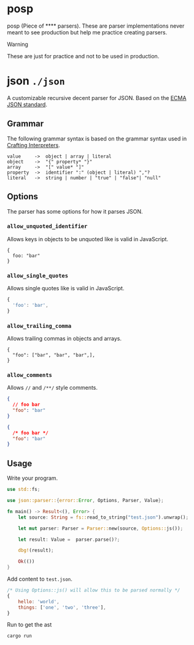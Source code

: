 # posp

posp (Piece of \*\*\*\* parsers). These are parser implementations never meant to see production but help me practice creating parsers.

> [!WARNING]
> These are just for practice and not to be used in production.

# json `./json`

A customizable recursive decent parser for JSON. Based on the [ECMA JSON standard](https://ecma-international.org/wp-content/uploads/ECMA-404_2nd_edition_december_2017.pdf).

## Grammar

The following grammar syntax is based on the grammar syntax used in [Crafting Interpreters](https://craftinginterpreters.com/).

```
value     ->  object | array | literal
object    ->  "{" property* "}"
array     ->  "[" value* "]"
property  ->  identifier ":" (object | literal) ","?
literal   ->  string | number | "true" | "false"| "null"
```

## Options

The parser has some options for how it parses JSON.

### `allow_unquoted_identifier`

Allows keys in objects to be unquoted like is valid in JavaScript.

<!-- Don't put json / js as a lang here it will format incorrectly -->

```
{
  foo: "bar"
}
```

### `allow_single_quotes`

Allows single quotes like is valid in JavaScript.

<!-- Don't put json / js as a lang here it will format incorrectly -->

```js
{
  'foo': 'bar',
}
```

### `allow_trailing_comma`

Allows trailing commas in objects and arrays.

<!-- Don't put json / js as a lang here it will format incorrectly -->

```
{
  "foo": ["bar", "bar", "bar",],
}
```

### `allow_comments`

Allows `//` and `/**/` style comments.

```json
{
  // foo bar
  "foo": "bar"
}
```

```json
{
  /* foo bar */
  "foo": "bar"
}
```

## Usage

Write your program.

```rs
use std::fs;

use json::parser::{error::Error, Options, Parser, Value};

fn main() -> Result<(), Error> {
    let source: String = fs::read_to_string("test.json").unwrap();

    let mut parser: Parser = Parser::new(source, Options::js());

    let result: Value =  parser.parse()?;

    dbg!(result);

    Ok(())
}
```

Add content to `test.json`.

```js
/* Using Options::js() will allow this to be parsed normally */
{
    hello: 'world',
    things: ['one', 'two', 'three'],
}
```

Run to get the ast

```
cargo run
```
